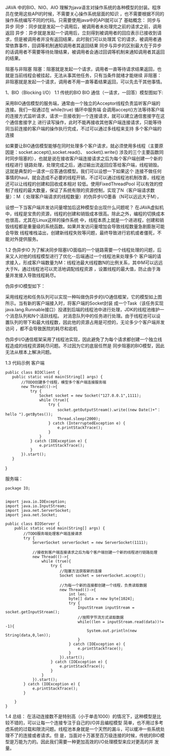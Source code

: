 JAVA 中的BIO、NIO、AIO 理解为java语言对操作系统的各种模型的封装。程序员在使用这些API的时候，不需要关心操作系统层面的知识
，也不需要根据不同的操作系统编写不同的代码。只需要使用java中的API就可以了
基础概念：
    同步与异步
    同步：同步就是发起一个调用后，被调用者未处理完之前的请求之前，调用返回
    异步：异步就是发起一个调用后，立刻得到被调用者的回应表示已接收到请求，但是被调用者并没有返回结果，此时我们可以处理其
          它的请求，被调用者通常依靠事件，回调等机制通知调用者其返回结果
    同步与异步的区别最大在于异步的话调用者不需要等待处理结果，被调用者会通过回调等机制来通知调用者其返回的结果。
    
   阻塞与非阻塞
   阻塞：阻塞就是发起一个请求，调用者一直等待请求结果返回，也就是当前线程会被挂起，无法从事其他任务，只有当条件就绪才能继续
   非阻塞：非阻塞就是发起一个请求，调用者不用一直等着结果返回，可以先去干其他事情。
   
   
1、BIO（Blocking I/O）
   1.1 传统的BIO
   BIO 通信（一请求，一回答）模型图如下:
   
   采用BIO通信模型的服务端，通常由一个独立的Acceptor线程负责监听客户端的连接。我们一般通过在 while(true) 循环中服务端
   会调用accept()方法等待客户端的连接方式监听请求，请求一旦接收到一个连接请求，就可以建立通信套接字在这个通信套接字上
   进行读写操作，此时不能再接收其他客户端连接请求，只能等待同当前连接的客户端的操作执行完成，不过可以通过多线程来支持
   多个客户端的连接
   
   如果要让BIO通信模型能够在同时处理多个客户请求，就必须使用多线程（主要原因是：socket.accept(),socket.read()、
   socket().write() 涉及的三个主要函数同时同步阻塞的），也就是说在接收客户端连接请求之后为每个客户端创建一个新的线程进行
   链路处理，处理完成之后，通过输出流返回应答给客户端，线程销毁。这就是典型的一请求一应答通信模型。我们可以设想一下如果这个
   连接不做任何事情的haul，就会造成不必要的线程开销，不过可以通过线程池机制改善，线程池还可以让线程的创建和回收成本相对
   较低。使用FixedThreadPool 可以有效的控制了线程的最大数量，保证了系统有限的资源控制，实现了N（客户端请求数量）：M（
   处理客户端请求的线程数量）的伪异步I/O墨香（N可以远远大于M），
   
   设想一下当客户端并发访问量增加后这种模型会出现什么问题呢？
   在JAVA虚拟机中，线程是宝贵的资源，线程的创建和销毁成本很高。除此之外，编程的切换成本也很高，尤其在Linux这样的操作系统
   中，线程本质上就是一个进进程，创建和销毁线程都是重量级的系统函数。如果并发访问量增加会导致线程数量急剧膨胀可能会导致
   线程堆栈溢出，创建新线程失败等问题，最终导致进行宕机或者僵死，不能对外提供服务。
   
   1.2 伪异步IO
   为了解决同步阻塞I/O面临的一个链路需要一个线程处理的问题，后来又人对他的线程模型进行了优化--后端通过一个线程池来处理多个
   客户端的请求接入，形成客户端数量为M：线程池最大线程数N的比例关系，其中M可以远远大于N，通过线程池可以灵活地调配线程资源
   ，设置线程的最大值，防止由于海量并发接入导致线程耗尽。
   
   伪异步IO模型如下：
   
   采用线程池和任务队列可以实现一种叫做伪异步的I/O通信框架，它的模型如上图所示。当有新的客户端接入时，将客户端的Socket封装
   成一个Task（该任务实现java.lang.Runnable接口）投递到后端的线程池中进行处理，JDK的线程池维护一个消息队列和N个活跃线程。
   对消息队列中的任务进行处理。由于线程池可以设置队列的带下和最大线程数，因此他的资源占用是可控的，无论多少个客户端并发访问
   ，都不会导致医院的耗尽和宕机
   
   伪异步I/O通信框架采用了线程池实现，因此避免了为每个请求都创建一个独立线程造成的线程资源耗尽问题。不过因为它的底层任然是
   同步阻塞的BIO模型，因此无法从根本上解决问题。
   
   1.3 代码示例
   客户端
   
    public class BIOClient {
       public static void main(String[] args) {
           //TODO创建多个线程，模型多个客户端连接服务端
           new Thread(()->{
               try {
                   Socket socket = new Socket("127.0.0.1",1111);
                   while (true){
                       try {
                           socket.getOutputStream().write((new Date()+"：hello ").getBytes());
                           Thread.sleep(2000);
                       } catch (InterruptedException e) {
                           e.printStackTrace();
                       }
                   }
               } catch (IOException e) {
                   e.printStackTrace();
               }
           }).start();
       }
   }

服务端：

    package IO;
    
    
    import java.io.IOException;
    import java.io.InputStream;
    import java.net.ServerSocket;
    import java.net.Socket;
    
    public class BIOServer {
        public static void main(String[] args) {
            //TODO服务端处理客户端连接请求
            try {
                ServerSocket serverSocket = new ServerSocket(1111);
    
                //接收到客户端连接请求之后为每个客户端创建一个新的线程进行链路处理
                new Thread(()->{
                    while (true){
                        try {
                            //阻塞方法获取新的连接
                            Socket socket = serverSocket.accept();
    
                            //为每一个新的连接都创建一个线程，负责读取数据
                            new Thread(()->{
                                int len;
                                byte[] data = new byte[1024];
                                try {
                                    InputStream inputStream = socket.getInputStream();
                                    //按照字节流方式读取数据
                                    while((len = inputStream.read(data))!= -1){
                                        System.out.println(new String(data,0,len));
                                    }
                                } catch (IOException e) {
                                    e.printStackTrace();
                                }
                            }).start();
                        } catch (IOException e) {
                            e.printStackTrace();
                        }
                    }
                }).start();
            } catch (IOException e) {
                e.printStackTrace();
            }
    
        }
    }

1.4 总结：
   在活动连接数不是特别高（小于单击1000）的情况下，这种模型是比较不错的，可以让每一个连接专注于自己的I/O并且编程模型
   简单，也不用过多考虑系统的过载和限流问题。线程池本身就是一个天然的漏斗，可以缓冲一些系统处理不了的连接或者请求。但
   是，当面对十万甚至百万级连接的时候，传统的BIO模型是万能为力的。因此我们需要一种更加高效的I/O处理模型来应对更高的并
   发量。    